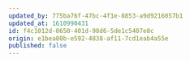 ```yaml
---
updated_by: 775ba76f-47bc-4f1e-8853-a9d9216057b1
updated_at: 1610990431
id: f4c1012d-0650-401d-98d6-5de1c5407e8c
origin: e1bea80b-e592-4838-af11-7cd1eab4a55e
published: false
---
```


